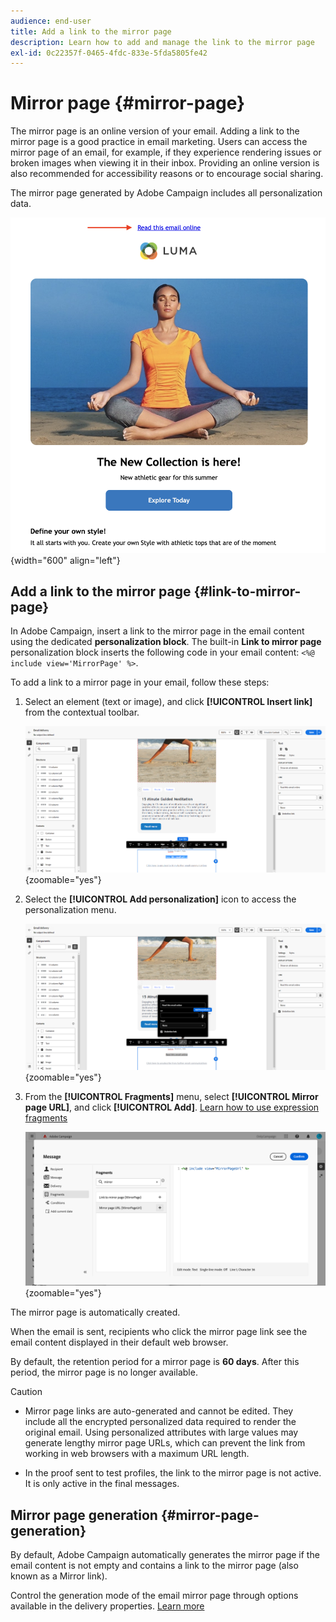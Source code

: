 ```yaml
---
audience: end-user
title: Add a link to the mirror page
description: Learn how to add and manage the link to the mirror page
exl-id: 0c22357f-0465-4fdc-833e-5fda5805fe42
---
```

# Mirror page {#mirror-page}

The mirror page is an online version of your email. Adding a link to the mirror page is a good practice in email marketing. Users can access the mirror page of an email, for example, if they experience rendering issues or broken images when viewing it in their inbox. Providing an online version is also recommended for accessibility reasons or to encourage social sharing.

The mirror page generated by Adobe Campaign includes all personalization data.

![Sample of a mirror link in an email](assets/mirror-page-link.png){width="600" align="left"}

## Add a link to the mirror page {#link-to-mirror-page}

In Adobe Campaign, insert a link to the mirror page in the email content using the dedicated **personalization block**. The built-in **Link to mirror page** personalization block inserts the following code in your email content: `<%@ include view='MirrorPage' %>`.

To add a link to a mirror page in your email, follow these steps:

1. Select an element (text or image), and click **[!UICONTROL Insert link]** from the contextual toolbar.

    ![Contextual toolbar showing the Insert link option](assets/message-tracking-mirror-page.png){zoomable="yes"}

1. Select the **[!UICONTROL Add personalization]** icon to access the personalization menu.

    ![Personalization menu in Adobe Campaign](assets/message-tracking-mirror-page_2.png){zoomable="yes"}

1. From the **[!UICONTROL Fragments]** menu, select **[!UICONTROL Mirror page URL]**, and click **[!UICONTROL Add]**. [Learn how to use expression fragments](../content/use-expression-fragments.md)

    ![Mirror page URL option in the Fragments menu](assets/message-tracking-mirror-page_3.png){zoomable="yes"}

The mirror page is automatically created.

When the email is sent, recipients who click the mirror page link see the email content displayed in their default web browser.

By default, the retention period for a mirror page is **60 days**. After this period, the mirror page is no longer available.

>[!CAUTION]
>
>* Mirror page links are auto-generated and cannot be edited. They include all the encrypted personalized data required to render the original email. Using personalized attributes with large values may generate lengthy mirror page URLs, which can prevent the link from working in web browsers with a maximum URL length.
>
>* In the proof sent to test profiles, the link to the mirror page is not active. It is only active in the final messages.

## Mirror page generation {#mirror-page-generation}

By default, Adobe Campaign automatically generates the mirror page if the email content is not empty and contains a link to the mirror page (also known as a Mirror link).

Control the generation mode of the email mirror page through options available in the delivery properties. [Learn more](../advanced-settings/delivery-settings.md#mirror)